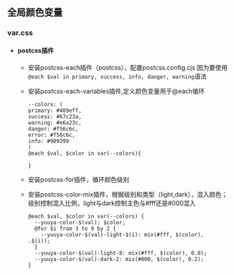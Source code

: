 ## 全局颜色变量

### var.css

- #### postcss插件

  - 安装postcss-each插件（postcss），配置postcss.config.cjs
    因为要使用`@each $val in primary, success, info, danger, warning`语法

  - 安装postcss-each-variables插件,定义颜色变量用于@each循环

    ```
    --colors: (
    primary: #409eff,
    success: #67c23a,
    warning: #e6a23c,
    danger: #f56c6c,
    error: #f56c6c,
    info: #909399
    )
    @each $val, $color in var(--colors){

    }
    ```

  - 安装postcss-for插件，循环颜色级别
  - 安装postcss-color-mix插件，根据级别和类型（light,dark），混入颜色；级别控制混入比例，light与dark控制主色与#fff还是#000混入

    ```
    @each $val, $color in var(--colors) {
      --yuuya-color-$(val): $color;
      @for $i from 3 to 9 by 2 {
        --yuuya-color-$(val)-light-$(i): mix(#fff, $(color), .$(i));
      }
      --yuuya-color-$(val)-light-8: mix(#fff, $(color), 0.8);
      --yuuya-color-$(val)-dark-2: mix(#000, $(color), 0.2);
    }
    ```
